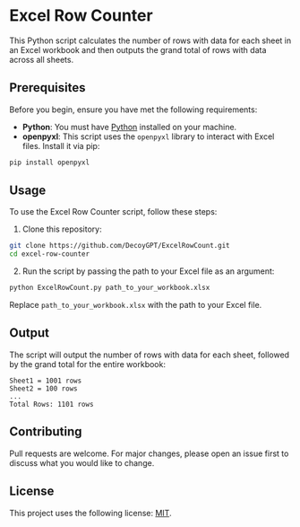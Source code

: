 # Excel Row Counter

This Python script calculates the number of rows with data for each sheet in an Excel workbook and then outputs the grand total of rows with data across all sheets.

## Prerequisites

Before you begin, ensure you have met the following requirements:

- **Python**: You must have [Python](https://www.python.org/downloads/) installed on your machine.
- **openpyxl**: This script uses the `openpyxl` library to interact with Excel files. Install it via pip:

```bash
pip install openpyxl
```

## Usage

To use the Excel Row Counter script, follow these steps:

1. Clone this repository:
```bash
git clone https://github.com/DecoyGPT/ExcelRowCount.git
cd excel-row-counter
```

2. Run the script by passing the path to your Excel file as an argument:
```bash
python ExcelRowCount.py path_to_your_workbook.xlsx
```

Replace `path_to_your_workbook.xlsx` with the path to your Excel file.

## Output

The script will output the number of rows with data for each sheet, followed by the grand total for the entire workbook:

```
Sheet1 = 1001 rows
Sheet2 = 100 rows
...
Total Rows: 1101 rows
```

## Contributing

Pull requests are welcome. For major changes, please open an issue first to discuss what you would like to change.

## License

This project uses the following license: [MIT](https://choosealicense.com/licenses/mit/).
